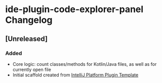 <!-- Keep a Changelog guide -> https://keepachangelog.com -->

# ide-plugin-code-explorer-panel Changelog

## [Unreleased]
### Added
- Core logic: count classes/methods for Kotlin/Java files, as well as for currently open file
- Initial scaffold created from [IntelliJ Platform Plugin Template](https://github.com/JetBrains/intellij-platform-plugin-template)
